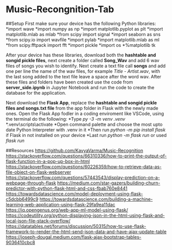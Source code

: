 # Music-Recongnition-Tab

##Setup
First make sure your device has the following Python libraries:
*import wave
*import numpy as np
*import matplotlib.pyplot as plt
*import matplotlib.mlab as mlab
*from scipy import signal
*import seaborn as sns
*from scipy.io import wavfile
*import pylab
*import matplotlib.mlab as ml
*from scipy.fftpack import fft
*import pickle
*import os
*%matplotlib tk

After your device has these libraries, download both the **hashtable and songid pickle files**, next create a folder called **Song_Wav** and add 6 wav files of songs you wish to identify.
Next create a text file call **songs** and add one per line the name of the wav files, for example *Title - Artist.wav*, with the last song added to the text file leave a space after the word wav.
After these files and folders have been created use the code from **server_side.ipynb** in Jupyter Notebook and run the code to create the database for the application.

Next download the **Flask App**, replace the **hashtable and songid pickle files and songs.txt file** from the app folder in Flask with the newly made ones.
Open the Flask App fodler in a coding enviroment like VSCode, using the terminal do the following:
*Type *py -3 -m venv .venv*
*.venv\scripts\activate
*Open command palette and choose the most upto date Python Interpreter with .venv in it
*Then run *python -m pip install flask* if Flask in not installed on your device
*Last run *python -m flask run* or used *flask run*

##Resources
https://github.com/KavyaVarma/Music-Recognition
https://stackoverflow.com/questions/66310336/how-to-print-the-output-of-flask-function-in-a-pop-up-box-in-html
https://stackoverflow.com/questions/60226359/how-to-retrieve-data-as-file-object-on-flask-webserver
https://stackoverflow.com/questions/57443543/display-prediction-on-a-webpage-through-flask
https://medium.com/star-gazers/building-churn-predictor-with-python-flask-html-and-css-fbab760e8441
https://towardsdatascience.com/model-deployment-using-flask-c5dcbb6499c9
https://towardsdatascience.com/building-a-machine-learning-web-application-using-flask-29fa9ea11dac
https://iq.opengenus.org/web-app-ml-model-using-flask/
https://codeutility.org/python-displaying-json-in-the-html-using-flask-and-local-json-file-stack-overflow/
https://datatables.net/forums/discussion/50315/how-to-use-flask-framework-to-render-the-html-send-json-data-and-have-ajax-update-table
https://joseph-dougal.medium.com/flask-ajax-bootstrap-tables-9036410cbc8
